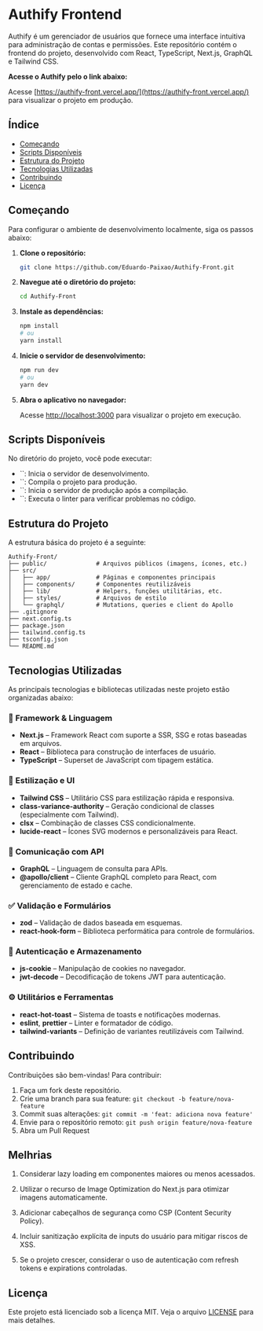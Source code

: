 # Authify Frontend

Authify é um gerenciador de usuários que fornece uma interface intuitiva para administração de contas e permissões. Este repositório contém o frontend do projeto, desenvolvido com React, TypeScript, Next.js, GraphQL e Tailwind CSS.

**Acesse o Authify pelo o link abaixo:**

   Acesse [https://authify-front.vercel.app/](https://authify-front.vercel.app/) para visualizar o projeto em produção.

## Índice

- [Começando](#começando)
- [Scripts Disponíveis](#scripts-disponíveis)
- [Estrutura do Projeto](#estrutura-do-projeto)
- [Tecnologias Utilizadas](#tecnologias-utilizadas)
- [Contribuindo](#contribuindo)
- [Licença](#licença)

## Começando

Para configurar o ambiente de desenvolvimento localmente, siga os passos abaixo:

1. **Clone o repositório:**

   ```bash
   git clone https://github.com/Eduardo-Paixao/Authify-Front.git
   ```

2. **Navegue até o diretório do projeto:**

   ```bash
   cd Authify-Front
   ```

3. **Instale as dependências:**

   ```bash
   npm install
   # ou
   yarn install
   ```

4. **Inicie o servidor de desenvolvimento:**

   ```bash
   npm run dev
   # ou
   yarn dev
   ```

5. **Abra o aplicativo no navegador:**

   Acesse [http://localhost:3000](http://localhost:3000) para visualizar o projeto em execução.

## Scripts Disponíveis

No diretório do projeto, você pode executar:

- ``: Inicia o servidor de desenvolvimento.
- ``: Compila o projeto para produção.
- ``: Inicia o servidor de produção após a compilação.
- ``: Executa o linter para verificar problemas no código.

## Estrutura do Projeto

A estrutura básica do projeto é a seguinte:

```
Authify-Front/
├── public/              # Arquivos públicos (imagens, ícones, etc.)
├── src/
│   ├── app/             # Páginas e componentes principais
│   ├── components/      # Componentes reutilizáveis
│   ├── lib/             # Helpers, funções utilitárias, etc.
│   ├── styles/          # Arquivos de estilo
│   └── graphql/         # Mutations, queries e client do Apollo
├── .gitignore
├── next.config.ts
├── package.json
├── tailwind.config.ts
├── tsconfig.json
└── README.md
```

## Tecnologias Utilizadas

As principais tecnologias e bibliotecas utilizadas neste projeto estão organizadas abaixo:

### 🧱 Framework & Linguagem

- **Next.js** – Framework React com suporte a SSR, SSG e rotas baseadas em arquivos.
- **React** – Biblioteca para construção de interfaces de usuário.
- **TypeScript** – Superset de JavaScript com tipagem estática.

### 🎨 Estilização e UI

- **Tailwind CSS** – Utilitário CSS para estilização rápida e responsiva.
- **class-variance-authority** – Geração condicional de classes (especialmente com Tailwind).
- **clsx** – Combinação de classes CSS condicionalmente.
- **lucide-react** – Ícones SVG modernos e personalizáveis para React.

### 🔗 Comunicação com API

- **GraphQL** – Linguagem de consulta para APIs.
- **@apollo/client** – Cliente GraphQL completo para React, com gerenciamento de estado e cache.

### ✅ Validação e Formulários

- **zod** – Validação de dados baseada em esquemas.
- **react-hook-form** – Biblioteca performática para controle de formulários.

### 🍜 Autenticação e Armazenamento

- **js-cookie** – Manipulação de cookies no navegador.
- **jwt-decode** – Decodificação de tokens JWT para autenticação.

### ⚙️ Utilitários e Ferramentas

- **react-hot-toast** – Sistema de toasts e notificações modernas.
- **eslint**, **prettier** – Linter e formatador de código.
- **tailwind-variants** – Definição de variantes reutilizáveis com Tailwind.

## Contribuindo

Contribuições são bem-vindas! Para contribuir:

1. Faça um fork deste repositório.
2. Crie uma branch para sua feature: `git checkout -b feature/nova-feature`
3. Commit suas alterações: `git commit -m 'feat: adiciona nova feature'`
4. Envie para o repositório remoto: `git push origin feature/nova-feature`
5. Abra um Pull Request

## Melhrias

1. Considerar lazy loading em componentes maiores ou menos acessados.

2. Utilizar o recurso de Image Optimization do Next.js para otimizar imagens automaticamente.

3. Adicionar cabeçalhos de segurança como CSP (Content Security Policy).

4. Incluir sanitização explícita de inputs do usuário para mitigar riscos de XSS.

5. Se o projeto crescer, considerar o uso de autenticação com refresh tokens e expirations controladas.

## Licença

Este projeto está licenciado sob a licença MIT. Veja o arquivo [LICENSE](LICENSE) para mais detalhes.
